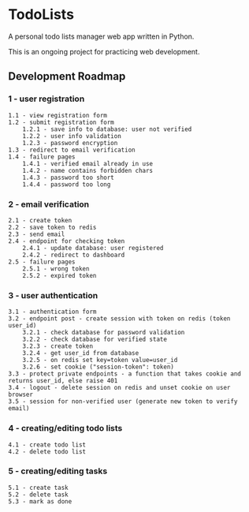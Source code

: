 # TodoLists  

A personal todo lists manager web app written in Python.
  
This is an ongoing project for practicing web development.

## Development Roadmap

### 1 - user registration  
	1.1 - view registration form
	1.2 - submit registration form
		1.2.1 - save info to database: user not verified
		1.2.2 - user info validation
		1.2.3 - password encryption
	1.3 - redirect to email verification
	1.4 - failure pages
		1.4.1 - verified email already in use
		1.4.2 - name contains forbidden chars
		1.4.3 - password too short
		1.4.4 - password too long
  
### 2 - email verification  
	2.1 - create token
	2.2 - save token to redis
	2.3 - send email  
	2.4 - endpoint for checking token  
		2.4.1 - update database: user registered  
		2.4.2 - redirect to dashboard  
	2.5 - failure pages
		2.5.1 - wrong token
		2.5.2 - expired token  
  
### 3 - user authentication  
	3.1 - authentication form  
	3.2 - endpoint post - create session with token on redis (token user_id)  
		3.2.1 - check database for password validation
		3.2.2 - check database for verified state
		3.2.3 - create token
		3.2.4 - get user_id from database
		3.2.5 - on redis set key=token value=user_id
		3.2.6 - set cookie ("session-token": token) 
	3.3 - protect private endpoints - a function that takes cookie and returns user_id, else raise 401  
	3.4 - logout - delete session on redis and unset cookie on user browser
	3.5 - session for non-verified user (generate new token to verify email)
  
### 4 - creating/editing todo lists  
	4.1 - create todo list  
	4.2 - delete todo list  
  
### 5 - creating/editing tasks  
	5.1 - create task  
	5.2 - delete task  
	5.3 - mark as done  

